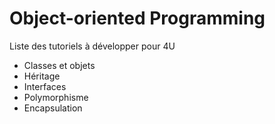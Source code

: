 # Object-oriented Programming

Liste des tutoriels à développer pour 4U

* Classes et objets
* Héritage
* Interfaces
* Polymorphisme
* Encapsulation

